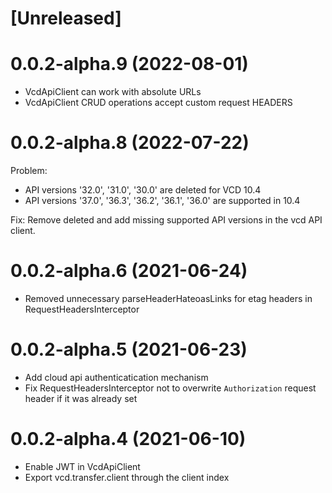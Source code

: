 # [Unreleased]

# 0.0.2-alpha.9 (2022-08-01)
- VcdApiClient can work with absolute URLs
- VcdApiClient CRUD operations accept custom request HEADERS

# 0.0.2-alpha.8 (2022-07-22)
Problem:
- API versions '32.0', '31.0', '30.0' are deleted for VCD 10.4
- API versions '37.0', '36.3', '36.2', '36.1', '36.0' are supported in 10.4

Fix:
Remove deleted and add missing supported API versions in the vcd API client.

# 0.0.2-alpha.6 (2021-06-24)
- Removed unnecessary parseHeaderHateoasLinks for etag headers in RequestHeadersInterceptor

# 0.0.2-alpha.5 (2021-06-23)
- Add cloud api authenticatication mechanism
- Fix RequestHeadersInterceptor not to overwrite `Authorization` request header if it was already set

# 0.0.2-alpha.4 (2021-06-10)
- Enable JWT in VcdApiClient
- Export vcd.transfer.client through the client index
